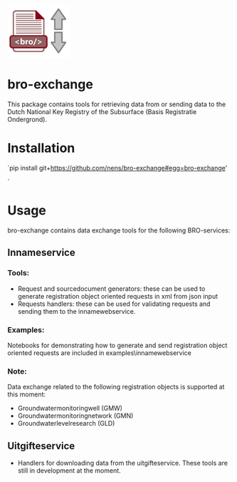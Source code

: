 <img src=bro_exchange/logo/bro_exchange.png width="140">

# bro-exchange
This package contains tools for retrieving data from or sending data to the Dutch National Key Registry of the Subsurface (Basis Registratie Ondergrond). 
 
# Installation
 
 `pip install git+https://github.com/nens/bro-exchange#egg=bro-exchange'

`

# Usage
bro-exchange contains data exchange tools for the following BRO-services:

## Innameservice
### Tools:
- Request and sourcedocument generators: these can be used to generate registration object oriented requests in xml from json input
- Requests handlers: these can be used for validating requests and sending them to the innamewebservice.

### Examples:
Notebooks for demonstrating how to generate and send registration object oriented requests are included in examples\innamewebservice

### Note:
Data exchange related to the following registration objects is supported at this moment:

- Groundwatermonitoringwell (GMW)
- Groundwatermonitoringnetwork (GMN)
- Groundwaterlevelresearch (GLD)


## Uitgifteservice
- Handlers for downloading data from the uitgifteservice. These tools are still in development at the moment.